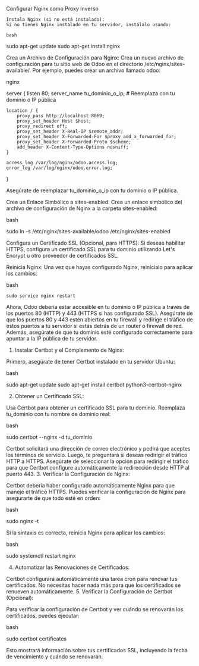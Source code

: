 Configurar Nginx como Proxy Inverso

    Instala Nginx (si no está instalado):
    Si no tienes Nginx instalado en tu servidor, instálalo usando:

    bash

sudo apt-get update
sudo apt-get install nginx

Crea un Archivo de Configuración para Nginx:
Crea un nuevo archivo de configuración para tu sitio web de Odoo en el directorio /etc/nginx/sites-available/. Por ejemplo, puedes crear un archivo llamado odoo:

nginx

server {
    listen 80;
    server_name tu_dominio_o_ip; # Reemplaza con tu dominio o IP pública

    location / {
        proxy_pass http://localhost:8069;
        proxy_set_header Host $host;
        proxy_redirect off;
        proxy_set_header X-Real-IP $remote_addr;
        proxy_set_header X-Forwarded-For $proxy_add_x_forwarded_for;
        proxy_set_header X-Forwarded-Proto $scheme;
        add_header X-Content-Type-Options nosniff;
    }

    access_log /var/log/nginx/odoo.access.log;
    error_log /var/log/nginx/odoo.error.log;
}

Asegúrate de reemplazar tu_dominio_o_ip con tu dominio o IP pública.

Crea un Enlace Simbólico a sites-enabled:
Crea un enlace simbólico del archivo de configuración de Nginx a la carpeta sites-enabled:

bash

sudo ln -s /etc/nginx/sites-available/odoo /etc/nginx/sites-enabled

Configura un Certificado SSL (Opcional, para HTTPS):
Si deseas habilitar HTTPS, configura un certificado SSL para tu dominio utilizando Let's Encrypt u otro proveedor de certificados SSL.

Reinicia Nginx:
Una vez que hayas configurado Nginx, reinícialo para aplicar los cambios:

bash

    sudo service nginx restart

Ahora, Odoo debería estar accesible en tu dominio o IP pública a través de los puertos 80 (HTTP) y 443 (HTTPS si has configurado SSL). Asegúrate de que los puertos 80 y 443 estén abiertos en tu firewall y redirige el tráfico de estos puertos a tu servidor si estás detrás de un router o firewall de red. Además, asegúrate de que tu dominio esté configurado correctamente para apuntar a la IP pública de tu servidor.




1. Instalar Certbot y el Complemento de Nginx:

Primero, asegúrate de tener Certbot instalado en tu servidor Ubuntu:

bash

sudo apt-get update
sudo apt-get install certbot python3-certbot-nginx

2. Obtener un Certificado SSL:

Usa Certbot para obtener un certificado SSL para tu dominio. Reemplaza tu_dominio con tu nombre de dominio real:

bash

sudo certbot --nginx -d tu_dominio

Certbot solicitará una dirección de correo electrónico y pedirá que aceptes los términos de servicio. Luego, te preguntará si deseas redirigir el tráfico HTTP a HTTPS. Asegúrate de seleccionar la opción para redirigir el tráfico para que Certbot configure automáticamente la redirección desde HTTP al puerto 443.
3. Verificar la Configuración de Nginx:

Certbot debería haber configurado automáticamente Nginx para que maneje el tráfico HTTPS. Puedes verificar la configuración de Nginx para asegurarte de que todo esté en orden:

bash

sudo nginx -t

Si la sintaxis es correcta, reinicia Nginx para aplicar los cambios:

bash

sudo systemctl restart nginx

4. Automatizar las Renovaciones de Certificados:

Certbot configurará automáticamente una tarea cron para renovar tus certificados. No necesitas hacer nada más para que los certificados se renueven automáticamente.
5. Verificar la Configuración de Certbot (Opcional):

Para verificar la configuración de Certbot y ver cuándo se renovarán los certificados, puedes ejecutar:

bash

sudo certbot certificates

Esto mostrará información sobre tus certificados SSL, incluyendo la fecha de vencimiento y cuándo se renovarán.